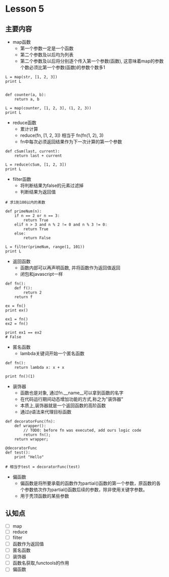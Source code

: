 # Lesson 5

## 主要内容

- map函数
    - 第一个参数一定是一个函数
    - 第二个参数及以后均为列表
    - 第二个参数及以后将分别逐个传入第一个参数(函数), 这意味着map的参数个数必须比第一个参数(函数)的参数个数多1

```
L = map(str, [1, 2, 3])
print L


def counter(a, b):
    return a, b

L = map(counter, [1, 2, 3], (1, 2, 3))
print L
```

- reduce函数
    - 累计计算
    - reduce(fn, [1, 2, 3]) 相当于 fn(fn(1, 2), 3)
    - fn中每次必须返回结果作为下一次计算的第一个参数

```
def cSum(last, current):
    return last + current

L = reduce(cSum, [1, 2, 3])
print L
```

- filter函数
    - 将判断结果为false的元素过滤掉
    - 判断结果为返回值

```
# 求1到100以内的素数

def primeNum(n):
    if n == 2 or n == 3:
        return True
    elif n > 3 and n % 2 != 0 and n % 3 != 0:
        return True
    else:
        return False

L = filter(primeNum, range(1, 101))
print L
```

- 返回函数
    - 函数内部可以再声明函数, 并将函数作为返回值返回
    - 闭包和javascript一样

```
def fn():
    def f():
        return 2
    return f

ex = fn()
print ex()

ex1 = fn()
ex2 = fn()

print ex1 == ex2
# False
```

- 匿名函数
    - lambda关键词开始一个匿名函数

```
def fn():
    return lambda x: x + x

print fn()(1)
```

- 装饰器
    - 函数也是对象, 通过fn.__name__可以拿到函数的名字
    - 在代码运行期间动态增加功能的方式,称之为"装饰器"
    - 本质上,装饰器就是一个返回函数的高阶函数
    - 通过`@`语法来代理目标函数

```
def decoratorFunc(fn):
    def wrapper():
        // TODO: before fn was executed, add ours logic code
        return fn();
    return wrapper;

@decoratorFunc
def test():
    print "Hello"

# 相当于test = decoratorFunc(test)
```

- 偏函数
    - 偏函数是将所要承载的函数作为partial()函数的第一个参数，原函数的各个参数依次作为partial()函数后续的参数，除非使用关键字参数。
    - 用于秃顶函数的某些参数

## 认知点

- [ ] map
- [ ] reduce
- [ ] filter
- [ ] 函数作为返回值
- [ ] 匿名函数
- [ ] 装饰器
- [ ] 函数名获取,functools的作用
- [ ] 偏函数
